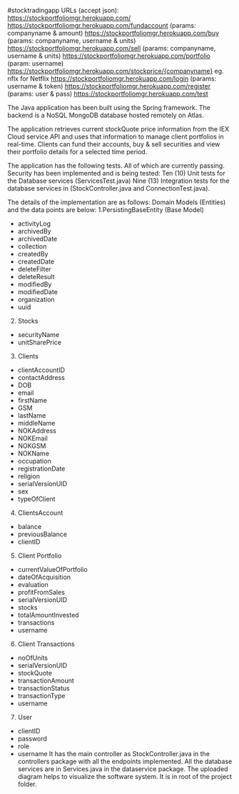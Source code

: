 #stocktradingapp
URLs (accept json): 
https://stockportfoliomgr.herokuapp.com/
https://stockportfoliomgr.herokuapp.com/fundaccount (params: companyname & amount)
https://stockportfoliomgr.herokuapp.com/buy (params: companyname, username & units)
https://stockportfoliomgr.herokuapp.com/sell (params: companyname, username & units)
https://stockportfoliomgr.herokuapp.com/portfolio (param: username)
https://stockportfoliomgr.herokuapp.com/stockprice/{companyname} eg. nflx for Netflix
https://stockportfoliomgr.herokuapp.com/login (params: username & token)
https://stockportfoliomgr.herokuapp.com/register (params: user & pass)
https://stockportfoliomgr.herokuapp.com/test

The Java application has been built using the Spring framework. The backend is a NoSQL MongoDB database hosted remotely on Atlas.

The application retrieves current stockQuote price information from the IEX Cloud service API and uses that information to manage client portfolios in real-time. Clients can fund their accounts, buy & sell securities and view their portfolio details for a selected time period.

The application has the following tests. All of which are currently passing. Security has been implemented and is being tested: 
Ten (10) Unit tests for the Database services (ServicesTest.java)
Nine (13) Integration tests for the database services in (StockController.java and ConnectionTest.java).

The details of the implementation are as follows:
Domain Models (Entities) and the data points are below: 
1.PersistingBaseEntity (Base Model)
* activityLog
* archivedBy
* archivedDate
* collection
* createdBy
* createdDate
* deleteFilter
* deleteResult
* modifiedBy
* modifiedDate
* organization
* uuid
2. Stocks

* securityName
* unitSharePrice

3. Clients
* clientAccountID
* contactAddress
* DOB
* email
* firstName
* GSM
* lastName
* middleName
* NOKAddress
* NOKEmail
* NOKGSM
* NOKName
* occupation
* registrationDate
* religion
* serialVersionUID
* sex
* typeOfClient

4. ClientsAccount
* balance
* previousBalance
* clientID

5. Client Portfolio
* currentValueOfPortfolio
* dateOfAcquisition
* evaluation
* profitFromSales
* serialVersionUID
* stocks
* totalAmountInvested
* transactions
* username

6. Client Transactions
* noOfUnits
* serialVersionUID
* stockQuote
* transactionAmount
* transactionStatus
* transactionType
* username

7. User
* clientID
* password
* role
* username
It has the main controller as StockController.java in the controllers package with all the endpoints implemented.
All the database services are in Services.java in the dataservice package. 
The uploaded diagram helps to visualize the software system. It is in root of the project folder.